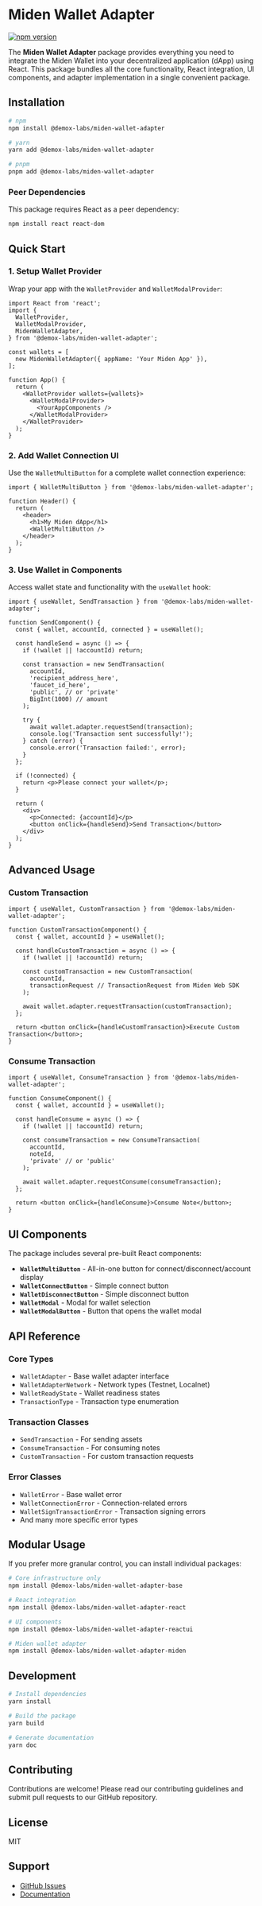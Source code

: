 # Miden Wallet Adapter

[![npm version](https://badge.fury.io/js/@demox-labs%2Fmiden-wallet-adapter.svg)](https://badge.fury.io/js/@demox-labs%2Fmiden-wallet-adapter)

The **Miden Wallet Adapter** package provides everything you need to integrate the Miden Wallet into your decentralized application (dApp) using React. This package bundles all the core functionality, React integration, UI components, and adapter implementation in a single convenient package.

## Installation

```bash
# npm
npm install @demox-labs/miden-wallet-adapter

# yarn
yarn add @demox-labs/miden-wallet-adapter

# pnpm
pnpm add @demox-labs/miden-wallet-adapter
```

### Peer Dependencies

This package requires React as a peer dependency:

```bash
npm install react react-dom
```

## Quick Start

### 1. Setup Wallet Provider

Wrap your app with the `WalletProvider` and `WalletModalProvider`:

```tsx
import React from 'react';
import {
  WalletProvider,
  WalletModalProvider,
  MidenWalletAdapter,
} from '@demox-labs/miden-wallet-adapter';

const wallets = [
  new MidenWalletAdapter({ appName: 'Your Miden App' }),
];

function App() {
  return (
    <WalletProvider wallets={wallets}>
      <WalletModalProvider>
        <YourAppComponents />
      </WalletModalProvider>
    </WalletProvider>
  );
}
```

### 2. Add Wallet Connection UI

Use the `WalletMultiButton` for a complete wallet connection experience:

```tsx
import { WalletMultiButton } from '@demox-labs/miden-wallet-adapter';

function Header() {
  return (
    <header>
      <h1>My Miden dApp</h1>
      <WalletMultiButton />
    </header>
  );
}
```

### 3. Use Wallet in Components

Access wallet state and functionality with the `useWallet` hook:

```tsx
import { useWallet, SendTransaction } from '@demox-labs/miden-wallet-adapter';

function SendComponent() {
  const { wallet, accountId, connected } = useWallet();

  const handleSend = async () => {
    if (!wallet || !accountId) return;

    const transaction = new SendTransaction(
      accountId,
      'recipient_address_here',
      'faucet_id_here',
      'public', // or 'private'
      BigInt(1000) // amount
    );

    try {
      await wallet.adapter.requestSend(transaction);
      console.log('Transaction sent successfully!');
    } catch (error) {
      console.error('Transaction failed:', error);
    }
  };

  if (!connected) {
    return <p>Please connect your wallet</p>;
  }

  return (
    <div>
      <p>Connected: {accountId}</p>
      <button onClick={handleSend}>Send Transaction</button>
    </div>
  );
}
```

## Advanced Usage

### Custom Transaction

```tsx
import { useWallet, CustomTransaction } from '@demox-labs/miden-wallet-adapter';

function CustomTransactionComponent() {
  const { wallet, accountId } = useWallet();

  const handleCustomTransaction = async () => {
    if (!wallet || !accountId) return;

    const customTransaction = new CustomTransaction(
      accountId,
      transactionRequest // TransactionRequest from Miden Web SDK
    );

    await wallet.adapter.requestTransaction(customTransaction);
  };

  return <button onClick={handleCustomTransaction}>Execute Custom Transaction</button>;
}
```

### Consume Transaction

```tsx
import { useWallet, ConsumeTransaction } from '@demox-labs/miden-wallet-adapter';

function ConsumeComponent() {
  const { wallet, accountId } = useWallet();

  const handleConsume = async () => {
    if (!wallet || !accountId) return;

    const consumeTransaction = new ConsumeTransaction(
      accountId,
      noteId,
      'private' // or 'public'
    );

    await wallet.adapter.requestConsume(consumeTransaction);
  };

  return <button onClick={handleConsume}>Consume Note</button>;
}
```

## UI Components

The package includes several pre-built React components:

- **`WalletMultiButton`** - All-in-one button for connect/disconnect/account display
- **`WalletConnectButton`** - Simple connect button
- **`WalletDisconnectButton`** - Simple disconnect button  
- **`WalletModal`** - Modal for wallet selection
- **`WalletModalButton`** - Button that opens the wallet modal

## API Reference

### Core Types

- `WalletAdapter` - Base wallet adapter interface
- `WalletAdapterNetwork` - Network types (Testnet, Localnet)
- `WalletReadyState` - Wallet readiness states
- `TransactionType` - Transaction type enumeration

### Transaction Classes

- `SendTransaction` - For sending assets
- `ConsumeTransaction` - For consuming notes
- `CustomTransaction` - For custom transaction requests

### Error Classes

- `WalletError` - Base wallet error
- `WalletConnectionError` - Connection-related errors
- `WalletSignTransactionError` - Transaction signing errors
- And many more specific error types

## Modular Usage

If you prefer more granular control, you can install individual packages:

```bash
# Core infrastructure only
npm install @demox-labs/miden-wallet-adapter-base

# React integration
npm install @demox-labs/miden-wallet-adapter-react

# UI components
npm install @demox-labs/miden-wallet-adapter-reactui

# Miden wallet adapter
npm install @demox-labs/miden-wallet-adapter-miden
```

## Development

```bash
# Install dependencies
yarn install

# Build the package
yarn build

# Generate documentation
yarn doc
```

## Contributing

Contributions are welcome! Please read our contributing guidelines and submit pull requests to our GitHub repository.

## License

MIT

## Support

- [GitHub Issues](https://github.com/demox-labs/miden-wallet-adapter/issues)
- [Documentation](https://github.com/demox-labs/miden-wallet-adapter) 